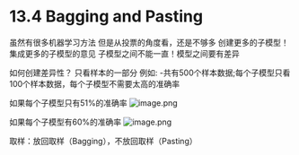 # 13.4 Bagging and Pasting

虽然有很多机器学习方法
但是从投票的角度看，还是不够多
创建更多的子模型！集成更多的子模型的意见
子模型之间不能一直！模型之间要有差异

如何创建差异性？
只看样本的一部分
例如: -共有500个样本数据;每个子模型只看100个样本数据，每个子模型不需要太高的准确率

如果每个子模型只有51%的准确率
![image.png](https://upload-images.jianshu.io/upload_images/7220971-56fe19eac1cdaeec.png?imageMogr2/auto-orient/strip%7CimageView2/2/w/1240)

如果每个子模型有60%的准确率
![image.png](https://upload-images.jianshu.io/upload_images/7220971-740ae9abeb36b983.png?imageMogr2/auto-orient/strip%7CimageView2/2/w/1240)


取样：放回取样（Bagging），不放回取样（Pasting）

